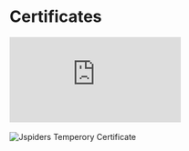# Certificates
![Cognifz internship Certificate](https://github.com/adarshgonela/Certificates/blob/main/cognifz%20internship%20certificate.pdf)

![Jspiders Temperory Certificate](https://github.com/adarshgonela/Certificates/assets/133592048/0593643f-05d4-4ca5-bc38-1590bd0f525c)
